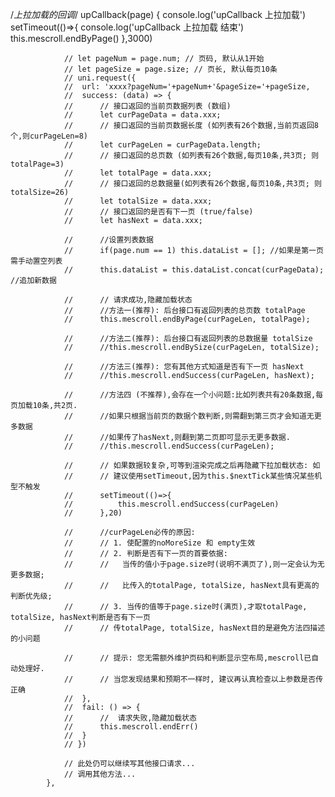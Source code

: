 /*上拉加载的回调*/
			upCallback(page) {
				console.log('upCallback 上拉加载')
				setTimeout(()=>{
					console.log('upCallback 上拉加载 结束')
					this.mescroll.endByPage()
				},3000)
				
				// let pageNum = page.num; // 页码, 默认从1开始
				// let pageSize = page.size; // 页长, 默认每页10条
				// uni.request({
				// 	url: 'xxxx?pageNum='+pageNum+'&pageSize='+pageSize,
				// 	success: (data) => {
				// 		// 接口返回的当前页数据列表 (数组)
				// 		let curPageData = data.xxx; 
				// 		// 接口返回的当前页数据长度 (如列表有26个数据,当前页返回8个,则curPageLen=8)
				// 		let curPageLen = curPageData.length; 
				// 		// 接口返回的总页数 (如列表有26个数据,每页10条,共3页; 则totalPage=3)
				// 		let totalPage = data.xxx; 
				// 		// 接口返回的总数据量(如列表有26个数据,每页10条,共3页; 则totalSize=26)
				// 		let totalSize = data.xxx; 
				// 		// 接口返回的是否有下一页 (true/false)
				// 		let hasNext = data.xxx; 
						
				// 		//设置列表数据
				// 		if(page.num == 1) this.dataList = []; //如果是第一页需手动置空列表
				// 		this.dataList = this.dataList.concat(curPageData); //追加新数据
						
				// 		// 请求成功,隐藏加载状态
				// 		//方法一(推荐): 后台接口有返回列表的总页数 totalPage
				// 		this.mescroll.endByPage(curPageLen, totalPage); 
						
				// 		//方法二(推荐): 后台接口有返回列表的总数据量 totalSize
				// 		//this.mescroll.endBySize(curPageLen, totalSize); 
						
				// 		//方法三(推荐): 您有其他方式知道是否有下一页 hasNext
				// 		//this.mescroll.endSuccess(curPageLen, hasNext); 
						
				// 		//方法四 (不推荐),会存在一个小问题:比如列表共有20条数据,每页加载10条,共2页.
				// 		//如果只根据当前页的数据个数判断,则需翻到第三页才会知道无更多数据
				// 		//如果传了hasNext,则翻到第二页即可显示无更多数据.
				// 		//this.mescroll.endSuccess(curPageLen);
						
				// 		// 如果数据较复杂,可等到渲染完成之后再隐藏下拉加载状态: 如
				// 		// 建议使用setTimeout,因为this.$nextTick某些情况某些机型不触发
				// 		setTimeout(()=>{
				// 			this.mescroll.endSuccess(curPageLen)
				// 		},20)
						
				// 		//curPageLen必传的原因:
				// 		// 1. 使配置的noMoreSize 和 empty生效
				// 		// 2. 判断是否有下一页的首要依据: 
				// 		// 	 当传的值小于page.size时(说明不满页了),则一定会认为无更多数据;
				// 		// 	 比传入的totalPage, totalSize, hasNext具有更高的判断优先级;
				// 		// 3. 当传的值等于page.size时(满页),才取totalPage, totalSize, hasNext判断是否有下一页
				// 		// 传totalPage, totalSize, hasNext目的是避免方法四描述的小问题
						
				// 		// 提示: 您无需额外维护页码和判断显示空布局,mescroll已自动处理好.
				// 		// 当您发现结果和预期不一样时, 建议再认真检查以上参数是否传正确
				// 	},
				// 	fail: () => {
				// 		//  请求失败,隐藏加载状态
				// 		this.mescroll.endErr()
				// 	}
				// })
				
				// 此处仍可以继续写其他接口请求...
				// 调用其他方法...
			},